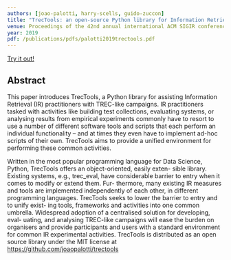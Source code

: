 ```yaml
---
authors: [joao-palotti, harry-scells, guido-zuccon]
title: "TrecTools: an open-source Python library for Information Retrieval practitioners involved in TREC-like campaigns"
venue: Proceedings of the 42nd annual international ACM SIGIR conference on Research and development in Information Retrieval
year: 2019
pdf: /publications/pdfs/palotti2019trectools.pdf
---
```


[Try it out!](https://hub.gke.mybinder.org/user/joaopalotti-trectools-rnlxhgdz/tree/examples)

## Abstract
This paper introduces TrecTools, a Python library for assisting
Information Retrieval (IR) practitioners with TREC-like campaigns.
IR practitioners tasked with activities like building test collections,
evaluating systems, or analysing results from empirical experiments
commonly have to resort to use a number of different software tools
and scripts that each perform an individual functionality – and at
times they even have to implement ad-hoc scripts of their own.
TrecTools aims to provide a unified environment for performing
these common activities.

Written in the most popular programming language for Data
Science, Python, TrecTools offers an object-oriented, easily exten-
sible library. Existing systems, e.g., trec_eval, have considerable
barrier to entry when it comes to modify or extend them. Fur-
thermore, many existing IR measures and tools are implemented
independently of each other, in different programming languages.
TrecTools seeks to lower the barrier to entry and to unify exist-
ing tools, frameworks and activities into one common umbrella.
Widespread adoption of a centralised solution for developing, eval-
uating, and analysing TREC-like campaigns will ease the burden
on organisers and provide participants and users with a standard
environment for common IR experimental activities.
TrecTools is distributed as an open source library under the MIT
license at https://github.com/joaopalotti/trectools
